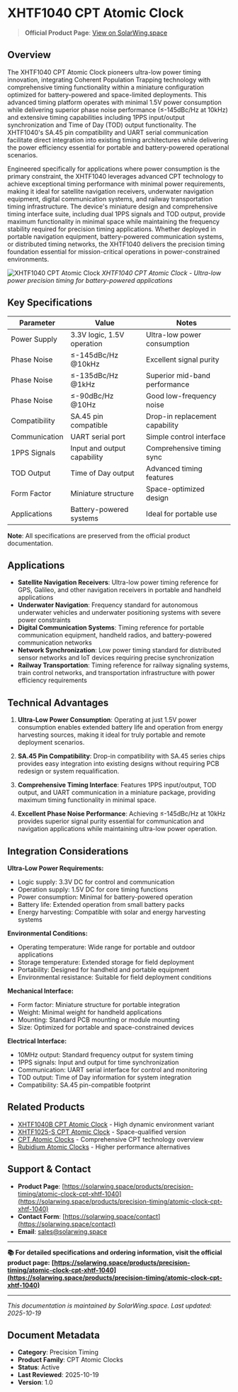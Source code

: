 # XHTF1040 CPT Atomic Clock

> **Official Product Page**: [View on SolarWing.space](https://solarwing.space/products/precision-timing/atomic-clock-cpt-xhtf-1040)

## Overview

The XHTF1040 CPT Atomic Clock pioneers ultra-low power timing innovation, integrating Coherent Population Trapping technology with comprehensive timing functionality within a miniature configuration optimized for battery-powered and space-limited deployments. This advanced timing platform operates with minimal 1.5V power consumption while delivering superior phase noise performance (≤-145dBc/Hz at 10kHz) and extensive timing capabilities including 1PPS input/output synchronization and Time of Day (TOD) output functionality. The XHTF1040's SA.45 pin compatibility and UART serial communication facilitate direct integration into existing timing architectures while delivering the power efficiency essential for portable and battery-powered operational scenarios.

Engineered specifically for applications where power consumption is the primary constraint, the XHTF1040 leverages advanced CPT technology to achieve exceptional timing performance with minimal power requirements, making it ideal for satellite navigation receivers, underwater navigation equipment, digital communication systems, and railway transportation timing infrastructure. The device's miniature design and comprehensive timing interface suite, including dual 1PPS signals and TOD output, provide maximum functionality in minimal space while maintaining the frequency stability required for precision timing applications. Whether deployed in portable navigation equipment, battery-powered communication systems, or distributed timing networks, the XHTF1040 delivers the precision timing foundation essential for mission-critical operations in power-constrained environments.

![XHTF1040 CPT Atomic Clock](https://solarwing.space/images/products/atomic-clock-cpt-xhtf-1040/atomic-clock-cpt-xhtf-1040-hero.webp)
*XHTF1040 CPT Atomic Clock - Ultra-low power precision timing for battery-powered applications*

## Key Specifications

| Parameter | Value | Notes |
|-----------|-------|-------|
| Power Supply | 3.3V logic, 1.5V operation | Ultra-low power consumption |
| Phase Noise | ≤-145dBc/Hz @10kHz | Excellent signal purity |
| Phase Noise | ≤-135dBc/Hz @1kHz | Superior mid-band performance |
| Phase Noise | ≤-90dBc/Hz @10Hz | Good low-frequency noise |
| Compatibility | SA.45 pin compatible | Drop-in replacement capability |
| Communication | UART serial port | Simple control interface |
| 1PPS Signals | Input and output capability | Comprehensive timing sync |
| TOD Output | Time of Day output | Advanced timing features |
| Form Factor | Miniature structure | Space-optimized design |
| Applications | Battery-powered systems | Ideal for portable use |

**Note**: All specifications are preserved from the official product documentation.

## Applications

- **Satellite Navigation Receivers**: Ultra-low power timing reference for GPS, Galileo, and other navigation receivers in portable and handheld applications
- **Underwater Navigation**: Frequency standard for autonomous underwater vehicles and underwater positioning systems with severe power constraints
- **Digital Communication Systems**: Timing reference for portable communication equipment, handheld radios, and battery-powered communication networks
- **Network Synchronization**: Low power timing standard for distributed sensor networks and IoT devices requiring precise synchronization
- **Railway Transportation**: Timing reference for railway signaling systems, train control networks, and transportation infrastructure with power efficiency requirements

## Technical Advantages

1. **Ultra-Low Power Consumption**: Operating at just 1.5V power consumption enables extended battery life and operation from energy harvesting sources, making it ideal for truly portable and remote deployment scenarios.

2. **SA.45 Pin Compatibility**: Drop-in compatibility with SA.45 series chips provides easy integration into existing designs without requiring PCB redesign or system requalification.

3. **Comprehensive Timing Interface**: Features 1PPS input/output, TOD output, and UART communication in a miniature package, providing maximum timing functionality in minimal space.

4. **Excellent Phase Noise Performance**: Achieving ≤-145dBc/Hz at 10kHz provides superior signal purity essential for communication and navigation applications while maintaining ultra-low power operation.

## Integration Considerations

**Ultra-Low Power Requirements:**
- Logic supply: 3.3V DC for control and communication
- Operation supply: 1.5V DC for core timing functions
- Power consumption: Minimal for battery-powered operation
- Battery life: Extended operation from small battery packs
- Energy harvesting: Compatible with solar and energy harvesting systems

**Environmental Conditions:**
- Operating temperature: Wide range for portable and outdoor applications
- Storage temperature: Extended storage for field deployment
- Portability: Designed for handheld and portable equipment
- Environmental resistance: Suitable for field deployment conditions

**Mechanical Interface:**
- Form factor: Miniature structure for portable integration
- Weight: Minimal weight for handheld applications
- Mounting: Standard PCB mounting or module mounting
- Size: Optimized for portable and space-constrained devices

**Electrical Interface:**
- 10MHz output: Standard frequency output for system timing
- 1PPS signals: Input and output for time synchronization
- Communication: UART serial interface for control and monitoring
- TOD output: Time of Day information for system integration
- Compatibility: SA.45 pin-compatible footprint

## Related Products

- [XHTF1040B CPT Atomic Clock](./atomic-clock-cpt-xhtf-1040-b.md) - High dynamic environment variant
- [XHTF1025-S CPT Atomic Clock](./atomic-clock-cpt-xhtf-1025-s.md) - Space-qualified version
- [CPT Atomic Clocks](./atomic-clock-cpt.md) - Comprehensive CPT technology overview
- [Rubidium Atomic Clocks](./atomic-clock-rubidium.md) - Higher performance alternatives

## Support & Contact

- **Product Page**: [https://solarwing.space/products/precision-timing/atomic-clock-cpt-xhtf-1040](https://solarwing.space/products/precision-timing/atomic-clock-cpt-xhtf-1040)
- **Contact Form**: [https://solarwing.space/contact](https://solarwing.space/contact)
- **Email**: sales@solarwing.space

---

**📚 For detailed specifications and ordering information, visit the official product page:**
**[https://solarwing.space/products/precision-timing/atomic-clock-cpt-xhtf-1040](https://solarwing.space/products/precision-timing/atomic-clock-cpt-xhtf-1040)**

---

*This documentation is maintained by SolarWing.space. Last updated: 2025-10-19*

## Document Metadata

- **Category**: Precision Timing
- **Product Family**: CPT Atomic Clocks
- **Status**: Active
- **Last Reviewed**: 2025-10-19
- **Version**: 1.0